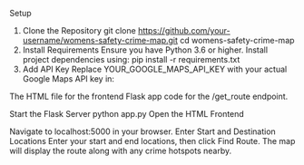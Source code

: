 Setup
1. Clone the Repository
git clone https://github.com/your-username/womens-safety-crime-map.git
cd womens-safety-crime-map
2. Install Requirements
Ensure you have Python 3.6 or higher. Install project dependencies using:
pip install -r requirements.txt
3. Add API Key
Replace YOUR_GOOGLE_MAPS_API_KEY with your actual Google Maps API key in:

The HTML file for the frontend <script src="https://maps.googleapis.com/maps/api/js?key=YOUR_GOOGLE_MAPS_API_KEY&callback=initMap" async defer></script>
Flask app code for the /get_route endpoint.



Start the Flask Server
python app.py
Open the HTML Frontend

Navigate to localhost:5000 in your browser.
Enter Start and Destination Locations
Enter your start and end locations, then click Find Route. The map will display the route along with any crime hotspots nearby.
